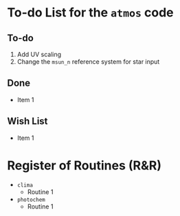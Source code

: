 # To-do List for the `atmos` code

## To-do
1. Add UV scaling
1. Change the `msun_n` reference system for star input

## Done
+ Item 1

## Wish List
+ Item 1

# Register of Routines (R&R)
+ `clima`
    + Routine 1
+ `photochem`
    + Routine 1

